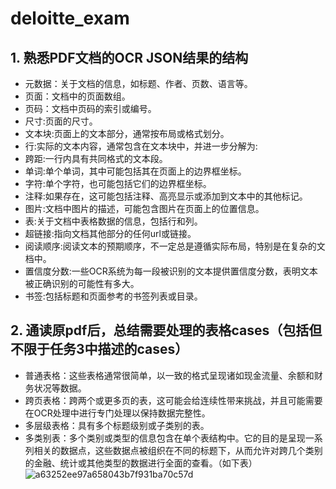 # deloitte_exam
## 1. 熟悉PDF文档的OCR JSON结果的结构
* 元数据：关于文档的信息，如标题、作者、页数、语言等。
* 页面：文档中的页面数组。
* 页码：文档中页码的索引或编号。
* 尺寸:页面的尺寸。
* 文本块:页面上的文本部分，通常按布局或格式划分。
* 行:实际的文本内容，通常包含在文本块中，并进一步分解为:
* 跨距:一行内具有共同格式的文本段。
* 单词:单个单词，其中可能包括其在页面上的边界框坐标。
* 字符:单个字符，也可能包括它们的边界框坐标。
* 注释:如果存在，这可能包括注释、高亮显示或添加到文本中的其他标记。
* 图片:文档中图片的描述，可能包含图片在页面上的位置信息。
* 表:关于文档中表格数据的信息，包括行和列。
* 超链接:指向文档其他部分的任何url或链接。
* 阅读顺序:阅读文本的预期顺序，不一定总是遵循实际布局，特别是在复杂的文档中。
* 置信度分数:一些OCR系统为每一段被识别的文本提供置信度分数，表明文本被正确识别的可能性有多大。
* 书签:包括标题和页面参考的书签列表或目录。
## 2. 通读原pdf后，总结需要处理的表格cases（包括但不限于任务3中描述的cases）
* 普通表格：这些表格通常很简单，以一致的格式呈现诸如现金流量、余额和财务状况等数据。
* 跨页表格：跨两个或更多页的表，这可能会给连续性带来挑战，并且可能需要在OCR处理中进行专门处理以保持数据完整性。
* 多层级表格：具有多个标题级别或子类别的表。
* 多类别表：多个类别或类型的信息包含在单个表结构中。它的目的是呈现一系列相关的数据点，这些数据点被组织在不同的标题下，从而允许对跨几个类别的金融、统计或其他类型的数据进行全面的查看。（如下表）
  ![a63252ee97a658043b7f931ba70c57d](https://github.com/Creamy-cake/deloitte_exam/assets/95235334/b847f17a-43bf-4fd5-93c6-39c1797d273c)
